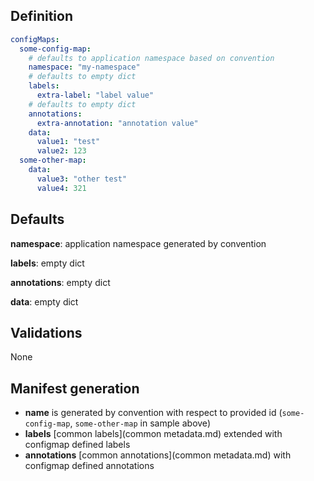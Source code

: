 
## Definition

``` yaml
configMaps:
  some-config-map:
    # defaults to application namespace based on convention
    namespace: "my-namespace"
    # defaults to empty dict
    labels: 
      extra-label: "label value"
    # defaults to empty dict
    annotations: 
      extra-annotation: "annotation value"
    data:
      value1: "test"
      value2: 123
  some-other-map:
    data:
      value3: "other test"
      value4: 321
```

## Defaults

**namespace**: application namespace generated by convention

**labels**: empty dict

**annotations**: empty dict

**data**: empty dict

## Validations

None

## Manifest generation 

- **name** is generated by convention with respect to provided id (`some-config-map`, `some-other-map` in sample above)
- **labels** [common labels](common metadata.md) extended with configmap defined labels
- **annotations** [common annotations](common metadata.md) with configmap defined annotations



